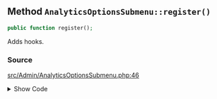 ## Method `AnalyticsOptionsSubmenu::register()`

```php
public function register();
```

Adds hooks.

### Source

[src/Admin/AnalyticsOptionsSubmenu.php:46](https://github.com/ampproject/amp-wp/blob/develop/src/Admin/AnalyticsOptionsSubmenu.php#L46-L48)

<details>
<summary>Show Code</summary>

```php
public function register() {
	add_action( 'admin_menu', [ $this, 'add_submenu_link' ], 99 );
}
```

</details>
